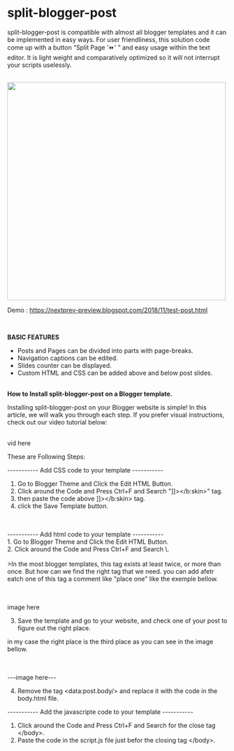 # split-blogger-post


split-blogger-post is compatible with almost all blogger templates and it can be implemented in easy ways. For user friendliness, this solution code come up with a button “Split Page '⏩' ” and easy usage within the text editor. It is light weight and comparatively optimized so it will not interrupt your scripts uselessly.

<br>
<img src="https://1.bp.blogspot.com/-SNY-Z4N4Zwk/XxHRiEjRihI/AAAAAAAACMY/pWBGf5GzDR02MXKGH975lfSgcYP7IHA9gCLcBGAsYHQ/s1600/anonce2.png" width="500"/>

<br>

Demo : https://nextprev-preview.blogspot.com/2018/11/test-post.html

<br>

<b>BASIC FEATURES</b><br>
- Posts and Pages can be divided into parts with page-breaks.<br>
- Navigation captions can be edited.<br>
- Slides counter can be displayed.<br>
- Custom HTML and CSS can be added above and below post slides.<br>

<br>
<b>How to Install split-blogger-post on a Blogger template.</b>

<br>

Installing split-blogger-post on your Blogger website is simple! In this article, we will walk you through each step. If you prefer visual instructions, check out our video tutorial below:

<br>
vid here
<br>

These are Following Steps:<br>

----------- Add CSS code to your template -----------<br>
 1. Go to Blogger Theme and Click the Edit HTML Button.<br>
 2. Click around the Code and Press Ctrl+F and Search "\]]></b:skin>" tag.<br>
 3. then paste the code above ]]></b:skin> tag. <br>
 4. click the Save Template button.<br>
 <br>
 <br>
----------- Add html code to your template -----------<br>
1. Go to Blogger Theme and Click the Edit HTML Button.<br>
2. Click around the Code and Press Ctrl+F and Search \<data:post.body/>.<br><br>
>In the most blogger templates, this tag exists at least twice, or more than once. But how can we find the right tag that we need. you can add afetr eatch one of this tag a comment like "place one" like the exemple bellow.

<br><br>image here<br>

3. Save the template and go to your website, and check one of your post to figure out the right place.<br>

in my case the right place is the third place as you can see in the image bellow.<br>

<br><br>---image here---<br>


4. Remove the tag \<data:post.body/> and replace it with the code in the body.html file.<br>



----------- Add the javascripte code to your template -----------<br>

1. Click around the Code and Press Ctrl+F and Search for the close tag \</body>. <br>
2. Paste the code in the script.js file just befor the closing tag \</body>. <br>









